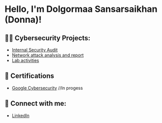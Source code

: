 <h1>Hello, I'm Dolgormaa Sansarsaikhan (Donna)! </h1>

<h2>👨‍💻 Cybersecurity Projects:</h2>


- [Internal Security Audit](https://github.com/Usagitejima/Conduct-Security-Audit.git)
- [Network attack analysis and report](https://github.com/Usagitejima/Network-attack-analysis-and-report.git)
- [Lab activities](https://github.com/Usagitejima/Lab-activities.git)

<h2>📜 Certifications</h2>

- [Google Cybersecurity](https://www.youtube.com/watch?v=a83ASGn_V_s) //In progess

<h2> 🤳 Connect with me:</h2>

- [LinkedIn](https://www.linkedin.com/in/dolgormaa-sansarsaikhan-b57616304/)
